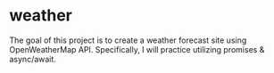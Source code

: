 # weather

The goal of this project is to create a weather forecast site using OpenWeatherMap API. Specifically, I will practice utilizing promises & async/await.
